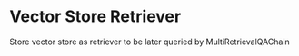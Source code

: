 # Vector Store Retriever

Store vector store as retriever to be later queried by MultiRetrievalQAChain
